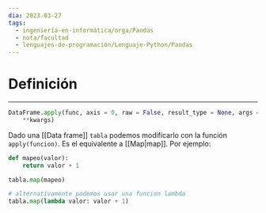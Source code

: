 ```yaml
---
dia: 2023-03-27
tags:
  - ingeniería-en-informática/orga/Pandas
  - nota/facultad
  - lenguajes-de-programación/Lenguaje-Python/Pandas
---
```

# Definición
---
``` python
DataFrame.apply(func, axis = 0, raw = False, result_type = None, args = (),
	**kwargs)
```

Dado una [[Data frame]] `tabla` podemos modificarlo con la función `apply(funcion)`. Es el equivalente a [[Map|map]]. Por ejemplo:

``` python
def mapeo(valor):
	return valor + 1

tabla.map(mapeo)

# alternativamente podemos usar una funcion lambda
tabla.map(lambda valor: valor + 1)
```